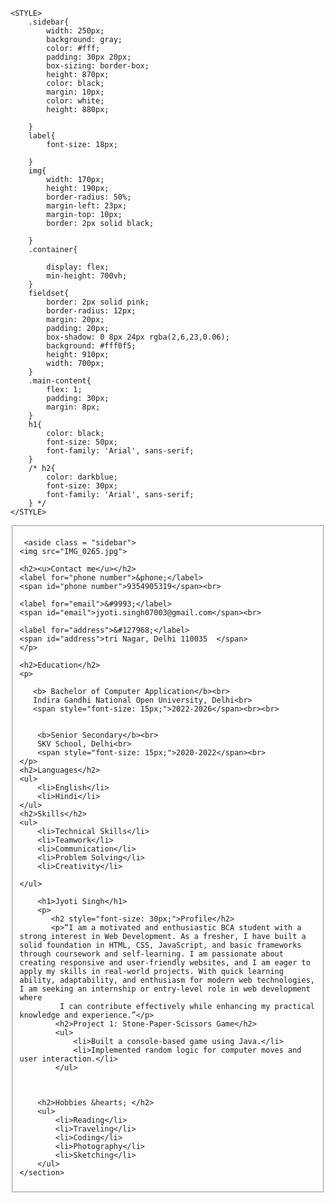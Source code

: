 <!DOCTYPE html>
<html lang="en">
<head>
    <meta charset="UTF-8">
    <meta name="viewport" content="width=device-width, initial-scale=1.0">
    <title>Document</title>

    <STYLE>
        .sidebar{
            width: 250px;
            background: gray;
            color: #fff;
            padding: 30px 20px;
            box-sizing: border-box;
            height: 870px;
            color: black;
            margin: 10px;
            color: white;
            height: 880px;

        }
        label{
            font-size: 18px;
        
        }
        img{
            width: 170px;
            height: 190px;
            border-radius: 50%;
            margin-left: 23px;
            margin-top: 10px;
            border: 2px solid black;
            
        }
        .container{

            display: flex;
            min-height: 700vh;
        }
        fieldset{
            border: 2px solid pink;
            border-radius: 12px;
            margin: 20px;
            padding: 20px;
            box-shadow: 0 8px 24px rgba(2,6,23,0.06);
            background: #fff0f5;
            height: 910px;
            width: 700px;
        }
        .main-content{
            flex: 1;
            padding: 30px;
            margin: 8px;
        }
        h1{
            color: black;
            font-size: 50px;
            font-family: 'Arial', sans-serif;
        }
        /* h2{
            color: darkblue;
            font-size: 30px;
            font-family: 'Arial', sans-serif;
        } */
    </STYLE>
</head>

<body>
    <fieldset>
  
<p>
    <div class = "container">

     <aside class = "sidebar"> 
    <img src="IMG_0265.jpg">

    <h2><u>Contact me</u></h2>
    <label for="phone number">&phone;</label>
    <span id="phone number">9354905319</span><br>

    <label for="email">&#9993;</label>
    <span id="email">jyoti.singh07003@gmail.com</span><br>

    <label for="address">&#127968;</label>
    <span id="address">tri Nagar, Delhi 110035  </span>
    </p>

    <h2>Education</h2>
    <p>
        
       <b> Bachelor of Computer Application</b><br>
       Indira Gandhi National Open University, Delhi<br>
       <span style="font-size: 15px;">2022-2026</span><br><br>


        <b>Senior Secondary</b><br>
        SKV School, Delhi<br>
        <span style="font-size: 15px;">2020-2022</span><br>
    </p>
    <h2>Languages</h2>
    <ul>
        <li>English</li>
        <li>Hindi</li>
    </ul>
    <h2>Skills</h2>
    <ul>
        <li>Technical Skills</li>
        <li>Teamwork</li>
        <li>Communication</li>
        <li>Problem Solving</li>
        <li>Creativity</li>
    
    </ul>   
</aside>
    <section class = "main-content">

        <h1>Jyoti Singh</h1>
        <p>
           <h2 style="font-size: 30px;">Profile</h2>
           <p>“I am a motivated and enthusiastic BCA student with a strong interest in Web Development. As a fresher, I have built a solid foundation in HTML, CSS, JavaScript, and basic frameworks through coursework and self-learning. I am passionate about creating responsive and user-friendly websites, and I am eager to apply my skills in real-world projects. With quick learning ability, adaptability, and enthusiasm for modern web technologies, I am seeking an internship or entry-level role in web development where
             I can contribute effectively while enhancing my practical knowledge and experience.”</p>
            <h2>Project 1: Stone-Paper-Scissors Game</h2>
            <ul>
                <li>Built a console-based game using Java.</li>
                <li>Implemented random logic for computer moves and user interaction.</li>
            </ul>
            

           
        <h2>Hobbies &hearts; </h2>
        <ul>
            <li>Reading</li>
            <li>Traveling</li>
            <li>Coding</li>
            <li>Photography</li>
            <li>Sketching</li>
        </ul>
    </section>


</div>
</fieldset>
</body>
</html>
